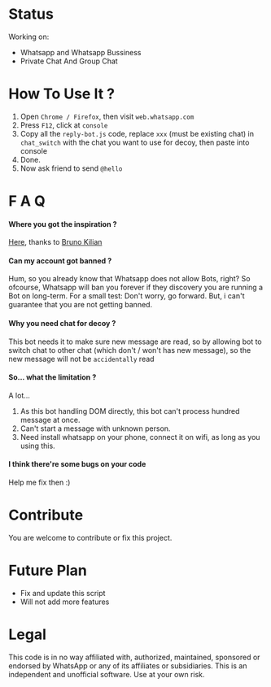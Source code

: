 # Status
Working on:
- Whatsapp and Whatsapp Bussiness
- Private Chat And Group Chat

# How To Use It ?
1. Open `Chrome / Firefox`, then visit `web.whatsapp.com`
2. Press `F12`, click at `console`
3. Copy all the `reply-bot.js` code, replace `xxx` (must be existing chat) in `chat_switch` with the chat you want to use for decoy, then paste into console 
4. Done.
5. Now ask friend to send `@hello`

# F A Q
#### Where you got the inspiration ?
[Here](https://github.com/bruno222/whatsapp-web-bot/), thanks to [Bruno Kilian](https://github.com/bruno222)
#### Can my account got banned ?
Hum, so you already know that Whatsapp does not allow Bots, right?
So ofcourse, Whatsapp will ban you forever if they discovery you are running a Bot on long-term. For a small test: Don't worry, go forward.
But, i can't guarantee that you are not getting banned.
#### Why you need chat for decoy ?
This bot needs it to make sure new message are read,
so by allowing bot to switch chat to other chat (which don't / won't has new message),
so the new message will not be `accidentally` read
#### So... what the limitation ?
A lot...
1. As this bot handling DOM directly, this bot can't process hundred message at once.
2. Can't start a message with unknown person.
3. Need install whatsapp on your phone, connect it on wifi, as long as you using this.
#### I think there're some bugs on your code
Help me fix then :)

# Contribute
You are welcome to contribute or fix this project.

# Future Plan
- Fix and update this script
- Will not add more features

# Legal
This code is in no way affiliated with, authorized, maintained, sponsored or endorsed by WhatsApp or any of its affiliates or subsidiaries. This is an independent and unofficial software. Use at your own risk.